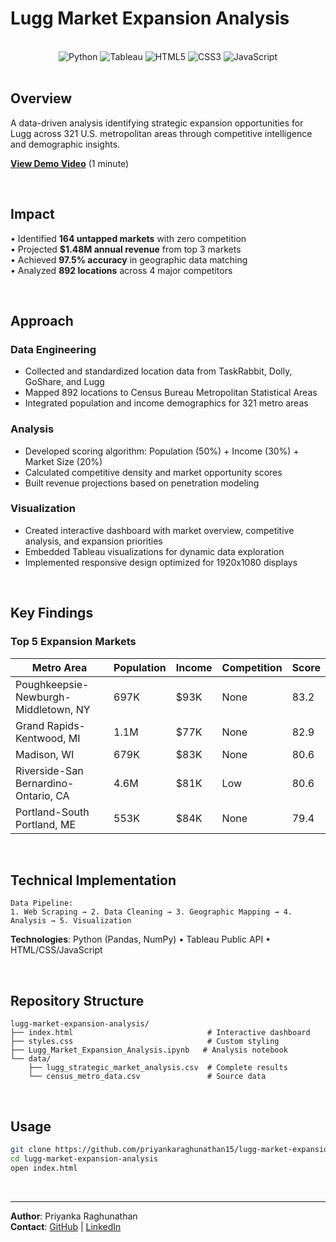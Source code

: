 # Lugg Market Expansion Analysis

<br>

<div align="center">
  <img src="https://img.shields.io/badge/Python-3776AB?style=for-the-badge&logo=python&logoColor=white" alt="Python" />
  <img src="https://img.shields.io/badge/Tableau-E97627?style=for-the-badge&logo=tableau&logoColor=white" alt="Tableau" />
  <img src="https://img.shields.io/badge/HTML5-E34F26?style=for-the-badge&logo=html5&logoColor=white" alt="HTML5" />
  <img src="https://img.shields.io/badge/CSS3-1572B6?style=for-the-badge&logo=css3&logoColor=white" alt="CSS3" />
  <img src="https://img.shields.io/badge/JavaScript-F7DF1E?style=for-the-badge&logo=javascript&logoColor=black" alt="JavaScript" />
</div>

<br>

## Overview

A data-driven analysis identifying strategic expansion opportunities for Lugg across 321 U.S. metropolitan areas through competitive intelligence and demographic insights.

**[View Demo Video](https://drive.google.com/file/d/1vf7u3VIbbswkIVTHFkTCqZjW8F8B0xRj/view?usp=sharing)** (1 minute)

<br>

## Impact

• Identified **164 untapped markets** with zero competition  
• Projected **$1.48M annual revenue** from top 3 markets  
• Achieved **97.5% accuracy** in geographic data matching  
• Analyzed **892 locations** across 4 major competitors  

<br>

## Approach

### Data Engineering
- Collected and standardized location data from TaskRabbit, Dolly, GoShare, and Lugg
- Mapped 892 locations to Census Bureau Metropolitan Statistical Areas
- Integrated population and income demographics for 321 metro areas

### Analysis
- Developed scoring algorithm: Population (50%) + Income (30%) + Market Size (20%)
- Calculated competitive density and market opportunity scores
- Built revenue projections based on penetration modeling

### Visualization
- Created interactive dashboard with market overview, competitive analysis, and expansion priorities
- Embedded Tableau visualizations for dynamic data exploration
- Implemented responsive design optimized for 1920x1080 displays

<br>

## Key Findings

### Top 5 Expansion Markets

| Metro Area | Population | Income | Competition | Score |
|------------|------------|--------|-------------|-------|
| Poughkeepsie-Newburgh-Middletown, NY | 697K | $93K | None | 83.2 |
| Grand Rapids-Kentwood, MI | 1.1M | $77K | None | 82.9 |
| Madison, WI | 679K | $83K | None | 80.6 |
| Riverside-San Bernardino-Ontario, CA | 4.6M | $81K | Low | 80.6 |
| Portland-South Portland, ME | 553K | $84K | None | 79.4 |

<br>

## Technical Implementation

```
Data Pipeline:
1. Web Scraping → 2. Data Cleaning → 3. Geographic Mapping → 4. Analysis → 5. Visualization
```

**Technologies**: Python (Pandas, NumPy) • Tableau Public API • HTML/CSS/JavaScript

<br>

## Repository Structure

```
lugg-market-expansion-analysis/
├── index.html                              # Interactive dashboard
├── styles.css                              # Custom styling
├── Lugg_Market_Expansion_Analysis.ipynb   # Analysis notebook
└── data/
    ├── lugg_strategic_market_analysis.csv  # Complete results
    └── census_metro_data.csv               # Source data
```

<br>

## Usage

```bash
git clone https://github.com/priyankaraghunathan15/lugg-market-expansion-analysis.git
cd lugg-market-expansion-analysis
open index.html
```

<br>

---

**Author**: Priyanka Raghunathan  
**Contact**: [GitHub](https://github.com/priyankaraghunathan15) | [LinkedIn](https://www.linkedin.com/in/priyankaraghunathan)